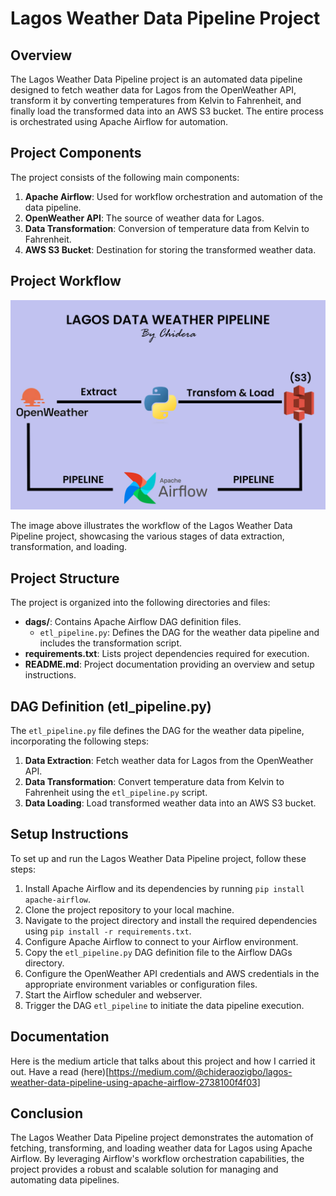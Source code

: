 # Lagos Weather Data Pipeline Project

## Overview
The Lagos Weather Data Pipeline project is an automated data pipeline designed to fetch weather data for Lagos from the OpenWeather API, transform it by converting temperatures from Kelvin to Fahrenheit, and finally load the transformed data into an AWS S3 bucket. The entire process is orchestrated using Apache Airflow for automation.

## Project Components
The project consists of the following main components:
1. **Apache Airflow**: Used for workflow orchestration and automation of the data pipeline.
2. **OpenWeather API**: The source of weather data for Lagos.
3. **Data Transformation**: Conversion of temperature data from Kelvin to Fahrenheit.
4. **AWS S3 Bucket**: Destination for storing the transformed weather data.

## Project Workflow

![Data Pipeline Workflow](project.JPG)

The image above illustrates the workflow of the Lagos Weather Data Pipeline project, showcasing the various stages of data extraction, transformation, and loading.

## Project Structure
The project is organized into the following directories and files:
- **dags/**: Contains Apache Airflow DAG definition files.
    - `etl_pipeline.py`: Defines the DAG for the weather data pipeline and includes the transformation script.
- **requirements.txt**: Lists project dependencies required for execution.
- **README.md**: Project documentation providing an overview and setup instructions.


## DAG Definition (etl_pipeline.py)
The `etl_pipeline.py` file defines the DAG for the weather data pipeline, incorporating the following steps:
1. **Data Extraction**: Fetch weather data for Lagos from the OpenWeather API.
2. **Data Transformation**: Convert temperature data from Kelvin to Fahrenheit using the `etl_pipeline.py` script.
3. **Data Loading**: Load transformed weather data into an AWS S3 bucket.

## Setup Instructions
To set up and run the Lagos Weather Data Pipeline project, follow these steps:
1. Install Apache Airflow and its dependencies by running `pip install apache-airflow`.
2. Clone the project repository to your local machine.
3. Navigate to the project directory and install the required dependencies using `pip install -r requirements.txt`.
4. Configure Apache Airflow to connect to your Airflow environment.
5. Copy the `etl_pipeline.py` DAG definition file to the Airflow DAGs directory.
6. Configure the OpenWeather API credentials and AWS credentials in the appropriate environment variables or configuration files.
7. Start the Airflow scheduler and webserver.
8. Trigger the DAG `etl_pipeline` to initiate the data pipeline execution.

## Documentation

Here is the medium article that talks about this project and how I carried it out. Have a read (here)[https://medium.com/@chideraozigbo/lagos-weather-data-pipeline-using-apache-airflow-2738100f4f03]

## Conclusion
The Lagos Weather Data Pipeline project demonstrates the automation of fetching, transforming, and loading weather data for Lagos using Apache Airflow. By leveraging Airflow's workflow orchestration capabilities, the project provides a robust and scalable solution for managing and automating data pipelines.

